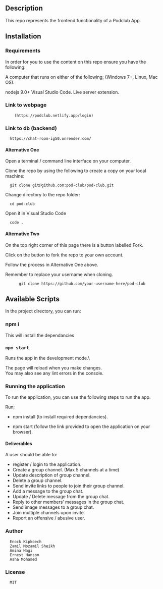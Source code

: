 ## Description
This repo represents the frontend functionality of a Podclub App.

## Installation
### Requirements
In order for you to use the content on this repo ensure you have the following:

A computer that runs on either of the following; (Windows 7+, Linux, Mac OS).

nodejs 9.0+
Visual Studio Code.
Live server extension.
### Link to webpage

        (https://podclub.netlify.app/login)

### Link to db (backend)

      https://chat-room-ig50.onrender.com/

#### Alternative One
Open a terminal / command line interface on your computer.

Clone the repo by using the following to create a copy on your local machine:

      git clone git@github.com:pod-club/pod-club.git

Change directory to the repo folder:

      cd pod-club

Open it in Visual Studio Code

      code .

#### Alternative Two
On the top right corner of this page there is a button labelled Fork.

Click on the button to fork the repo to your own account.

Follow the process in Alternative One above.

Remember to replace your username when cloning.

          git clone https://github.com/your-username-here/pod-club

## Available Scripts

In the project directory, you can run:

### npm i

This will install the dependancies

### `npm start`

Runs the app in the development mode.\


The page will reload when you make changes.\
You may also see any lint errors in the console.

### Running the application

To run the application, you can use the following steps to run the app.

Run;

  - npm install (to install required dependancies).

  - npm start (follow the link provided to open the application on your browser).

#### Deliverables
A user should be able to:

- register / login to the application.
- Create a group channel. (Max 5 channels at a time)
- Update description of group channel.
- Delete a group channel.
- Send invite links to people to join their group channel.
- Add a message to the group chat.
- Update / Delete message from the group chat.
- Reply to other members’ messages in the group chat.
- Send image messages to a group chat.
- Join multiple channels upon invite.
- Report an offensive / abusive user.


### Author
      Enock Kipkoech
      Zamil Mozamil Sheikh
      Amina Hagi
      Ernest Hanson
      Asha Mohamed

### License
      MIT
